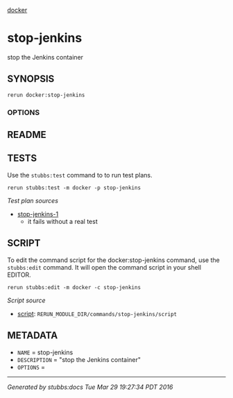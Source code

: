 [docker](../../index.html)
# stop-jenkins 

stop the Jenkins container

## SYNOPSIS

    rerun docker:stop-jenkins 

### OPTIONS



## README



## TESTS

Use the `stubbs:test` command to to run test plans.

    rerun stubbs:test -m docker -p stop-jenkins

*Test plan sources*

* [stop-jenkins-1](../../tests/stop-jenkins-1.html)
  * it fails without a real test

## SCRIPT

To edit the command script for the docker:stop-jenkins command, 
use the `stubbs:edit`
command. It will open the command script in your shell EDITOR.

    rerun stubbs:edit -m docker -c stop-jenkins

*Script source*

* [script](script.html): `RERUN_MODULE_DIR/commands/stop-jenkins/script`

## METADATA

* `NAME` = stop-jenkins
* `DESCRIPTION` = "stop the Jenkins container"
* `OPTIONS` = 

----

*Generated by stubbs:docs Tue Mar 29 19:27:34 PDT 2016*

